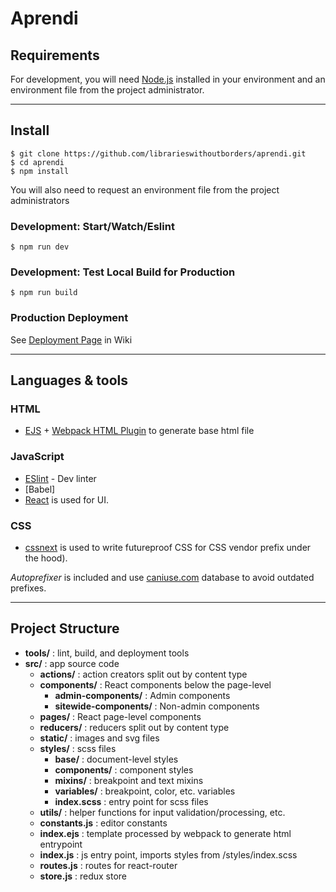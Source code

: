 # Aprendi

## Requirements

For development, you will need [Node.js](http://nodejs.org/) installed in your environment and an environment file from the project administrator.

---

## Install

    $ git clone https://github.com/librarieswithoutborders/aprendi.git
    $ cd aprendi
    $ npm install
    
You will also need to request an environment file from the project administrators

### Development: Start/Watch/Eslint

    $ npm run dev

### Development: Test Local Build for Production

    $ npm run build
    
### Production Deployment

  See [Deployment Page](https://github.com/librarieswithoutborders/aprendi/wiki/Deployment) in Wiki

---

## Languages & tools

### HTML

- [EJS](http://ejs.co/) + [Webpack HTML Plugin](https://webpack.js.org/plugins/html-webpack-plugin/) to generate base html file

### JavaScript

- [ESlint](https://eslint.org/) - Dev linter
- [Babel]
- [React](http://facebook.github.io/react) is used for UI.

### CSS

- [cssnext](http://cssnext.putaindecode.io) is used to write futureproof CSS for CSS vendor prefix under the hood).

_Autoprefixer_ is included and use [caniuse.com](http://caniuse.com/) database to avoid outdated prefixes.

---

## Project Structure

- **tools/** : lint, build, and deployment tools
- **src/** : app source code
  - **actions/** : action creators split out by content type
  - **components/** : React components below the page-level
    - **admin-components/** : Admin components
    - **sitewide-components/** : Non-admin components
  - **pages/** : React page-level components
  - **reducers/** : reducers split out by content type
  - **static/** : images and svg files
  - **styles/** : scss files
    - **base/** : document-level styles
    - **components/** : component styles
    - **mixins/** : breakpoint and text mixins
    - **variables/** : breakpoint, color, etc. variables
    - **index.scss** : entry point for scss files
  - **utils/** : helper functions for input validation/processing, etc.
  - **constants.js** : editor constants
  - **index.ejs** : template processed by webpack to generate html entrypoint
  - **index.js** : js entry point, imports styles from /styles/index.scss
  - **routes.js** : routes for react-router
  - **store.js** : redux store
  
